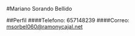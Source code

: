 #Mariano Sorando Bellido

##Perfil
####Telefono: 657148239
####Correo: [msorbel060@ramonycajal.net](https://mail.google.com)

